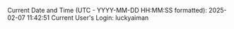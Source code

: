 Current Date and Time (UTC - YYYY-MM-DD HH:MM:SS formatted): 2025-02-07 11:42:51
Current User's Login: luckyaiman
